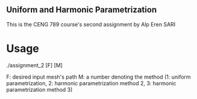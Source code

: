## Uniform and Harmonic Parametrization
This is the CENG 789 course's second assignment by Alp Eren SARI

# Usage
./assignment_2 [F] [M]

F: desired input mesh's path
M: a number denoting the method (1: uniform parametrization,
  2: harmonic parametrization method 2, 3: harmonic parametrization method 3)
